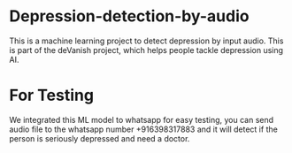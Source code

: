 # Depression-detection-by-audio
This is a machine learning project to detect depression by input audio. This is part of the deVanish project, which helps people tackle depression using AI.

# For Testing
We integrated this ML model to whatsapp for easy testing, you can send audio file to the whatsapp number +916398317883 and it will detect if the person is seriously depressed and need a doctor.
